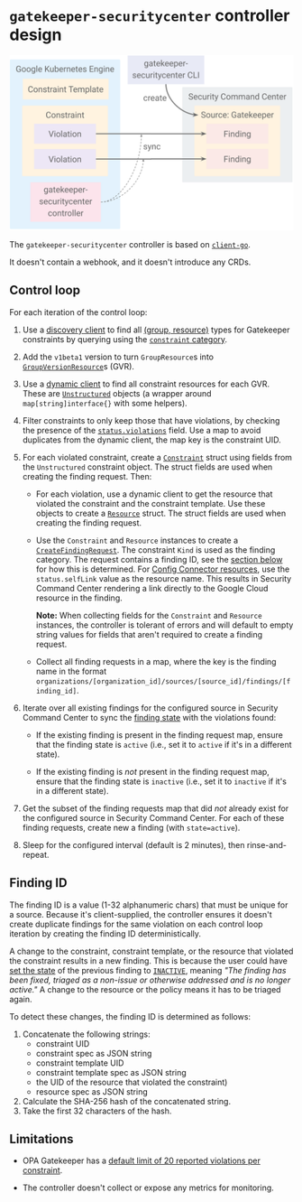 # `gatekeeper-securitycenter` controller design

![Architecture](architecture.svg)

The `gatekeeper-securitycenter` controller is based on
[`client-go`](https://github.com/kubernetes/client-go).

It doesn't contain a webhook, and it doesn't introduce any CRDs.

## Control loop

For each iteration of the control loop:

1.  Use a
    [discovery client](https://github.com/kubernetes/client-go/blob/master/discovery)
    to find all
    [(group, resource)](https://github.com/kubernetes/apimachinery/blob/v0.19.4/pkg/runtime/schema/group_version.go#L54)
    types for Gatekeeper constraints by querying using the
    [`constraint` category](https://github.com/open-policy-agent/frameworks/blob/6ccacf85c2c5a8a0689669a4e2fd8c3256a20be4/constraint/pkg/client/crds/crds.go#L37).

2.  Add the `v1beta1` version to turn `GroupResource`s into
    [`GroupVersionResource`](https://github.com/kubernetes/apimachinery/blob/v0.19.4/pkg/runtime/schema/group_version.go#L96)s
    (GVR).

3.  Use a
    [dynamic client](https://github.com/kubernetes/client-go/tree/master/dynamic)
    to find all constraint resources for each GVR. These are
    [`Unstructured`](https://github.com/kubernetes/apimachinery/blob/v0.19.4/pkg/apis/meta/v1/unstructured/unstructured.go#L31)
    objects (a wrapper around `map[string]interface{}` with some helpers).

4.  Filter constraints to only keep those that have violations, by checking
    the presence of the
    [`status.violations`](https://open-policy-agent.github.io/gatekeeper/website/docs/audit/)
    field. Use a map to avoid duplicates from the dynamic client, the map key
    is the constraint UID.

5.  For each violated constraint, create a
    [`Constraint`](../pkg/sync/request.go#L45) struct using fields from the
    `Unstructured` constraint object. The struct fields are used when creating
    the finding request. Then:

    -   For each violation, use a dynamic client to get the resource that
        violated the constraint and the constraint template. Use these objects
        to create a [`Resource`](../pkg/sync/request.go#L32) struct. The struct
        fields are used when creating the finding request.

    -   Use the `Constraint` and `Resource` instances to create a
        [`CreateFindingRequest`](https://pkg.go.dev/google.golang.org/genproto/googleapis/cloud/securitycenter/v1#CreateFindingRequest).
        The constraint `Kind` is used as the finding category. The request
        contains a finding ID, see the [section below](#finding-id) for how
        this is determined. For
        [Config Connector resources](https://cloud.google.com/solutions/policy-compliant-resources),
        use the `status.selfLink` value as the resource name. This results in
        Security Command Center rendering a link directly to the Google Cloud
        resource in the finding.

        **Note:** When collecting fields for the `Constraint` and `Resource`
        instances, the controller is tolerant of errors and will default to
        empty string values for fields that aren't required to create a finding
        request.

    -   Collect all finding requests in a map, where the key is the finding
        name in the format
        `organizations/[organization_id]/sources/[source_id]/findings/[finding_id]`.

6.  Iterate over all existing findings for the configured source in Security
    Command Center to sync the
    [finding state](https://cloud.google.com/security-command-center/docs/reference/rest/v1/organizations.sources.findings#State)
    with the violations found:

    -   If the existing finding is present in the finding request map, ensure
        that the finding state is `active` (i.e., set it to `active` if it's in
        a different state).

    -   If the existing finding is _not_ present in the finding request map,
        ensure that the finding state is `inactive` (i.e., set it to `inactive`
        if it's in a different state).

7.  Get the subset of the finding requests map that did _not_ already exist for
    the configured source in Security Command Center. For each of these finding
    requests, create new a finding (with `state=active`).

8.  Sleep for the configured interval (default is 2 minutes), then
    rinse-and-repeat.

## Finding ID

The finding ID is a value (1-32 alphanumeric chars) that must be unique for a
source. Because it's client-supplied, the controller ensures it doesn't create
duplicate findings for the same violation on each control loop iteration by
creating the finding ID deterministically.

A change to the constraint, constraint template, or the resource that violated
the constraint results in a new finding. This is because the user could have
[set the state](https://cloud.google.com/security-command-center/docs/reference/rest/v1/organizations.sources.findings/setState)
of the previous finding to
[`INACTIVE`](https://cloud.google.com/security-command-center/docs/reference/rest/v1/organizations.sources.findings#State),
meaning _"The finding has been fixed, triaged as a non-issue or otherwise
addressed and is no longer active."_ A change to the resource or the policy
means it has to be triaged again.

To detect these changes, the finding ID is determined as follows:

1.  Concatenate the following strings:
    -   constraint UID
    -   constraint spec as JSON string
    -   constraint template UID
    -   constraint template spec as JSON string
    -   the UID of the resource that violated the constraint)
    -   resource spec as JSON string
2.  Calculate the SHA-256 hash of the concatenated string.
3.  Take the first 32 characters of the hash.

## Limitations

-   OPA Gatekeeper has a
    [default limit of 20 reported violations per constraint](https://open-policy-agent.github.io/gatekeeper/website/docs/audit/#configuring-audit).

-   The controller doesn't collect or expose any metrics for monitoring.
